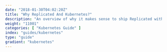 ```yaml
---
date: "2018-01-30T04:02:20Z"
title: "Why Replicated And Kubernetes?"
description: "An overview of why it makes sense to ship Replicated with your Kubernetes application"
weight: "11001"
categories: [ "Kubernetes Guide" ]
index: "guides/kubernetes"
type: "guide"
gradient: "kubernetes"
---
```


